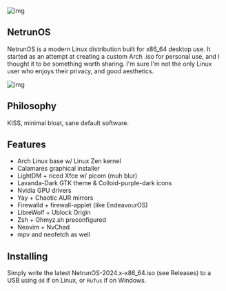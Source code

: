 ![img](https://files.catbox.moe/urhr7j.png)
## NetrunOS
NetrunOS is a modern Linux distribution built for x86_64 desktop use. It started as an attempt at creating a custom Arch .iso for personal use, and I thought it to be something worth sharing. I'm sure I'm not the only Linux user who enjoys their privacy, and good aesthetics.

![img](https://a.uguu.se/BSpqymgB.png)

## Philosophy
KISS, minimal bloat, sane default software.

## Features
- Arch Linux base w/ Linux Zen kernel
- Calamares graphical installer
- LightDM + riced Xfce w/ picom (muh blur)
- Lavanda-Dark GTK theme & Colloid-purple-dark icons
- Nvidia GPU drivers
- Yay + Chaotic AUR mirrors
- Firewalld + firewall-applet (like EndeavourOS)
- LibreWolf + Ublock Origin
- Zsh + Ohmyz.sh preconfigured
- Neovim + NvChad
- mpv and neofetch as well

## Installing
Simply write the latest NetrunOS-2024.x-x86_64.iso (see Releases) to a USB using ```dd``` if on Linux, or ```Rufus``` if on Windows.
